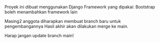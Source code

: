 Proyek ini dibuat menggunakan Django
Framework yang dipakai: Bootstrap
boleh menambahkan framework lain

Masing2 anggota diharapkan membuat branch baru untuk pengembangannya
Hasil akhir akan dilakukan merge ke main.

Harap jangan update branch main!

